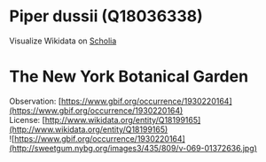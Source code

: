 
Piper dussii (Q18036338)
========================
  
Visualize Wikidata on [Scholia](https://scholia.toolforge.org/taxon/Q18036338)
# The New York Botanical Garden
  
Observation: [https://www.gbif.org/occurrence/1930220164](https://www.gbif.org/occurrence/1930220164)  
License: [http://www.wikidata.org/entity/Q18199165](http://www.wikidata.org/entity/Q18199165)  
![https://www.gbif.org/occurrence/1930220164](http://sweetgum.nybg.org/images3/435/809/v-069-01372636.jpg)